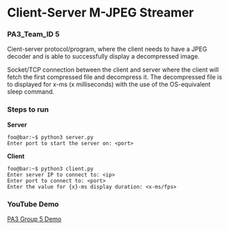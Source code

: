 # Client-Server M-JPEG Streamer

### PA3_Team_ID 5

Cient-server protocol/program, where the client needs to have a JPEG decoder and is able to successfully display a decompressed image.

Socket/TCP connection between the client and server where the client will fetch the first compressed file and decompress it. The decompressed file is to displayed for x-ms (x milliseconds) with the use of the OS-equivalent sleep command.

### Steps to run

**Server**
```console
foo@bar:~$ python3 server.py
Enter port to start the server on: <port>
```

**Client**
```console
foo@bar:~$ python3 client.py
Enter server IP to connect to: <ip>
Enter port to connect to: <port>
Enter the value for {x}-ms display duration: <x-ms/fps>
```

### YouTube Demo

[PA3 Group 5 Demo](https://youtu.be/ru1OGuniHnE)